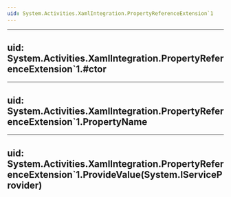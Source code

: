 ```yaml
---
uid: System.Activities.XamlIntegration.PropertyReferenceExtension`1
---
```


---
uid: System.Activities.XamlIntegration.PropertyReferenceExtension`1.#ctor
---

---
uid: System.Activities.XamlIntegration.PropertyReferenceExtension`1.PropertyName
---

---
uid: System.Activities.XamlIntegration.PropertyReferenceExtension`1.ProvideValue(System.IServiceProvider)
---
